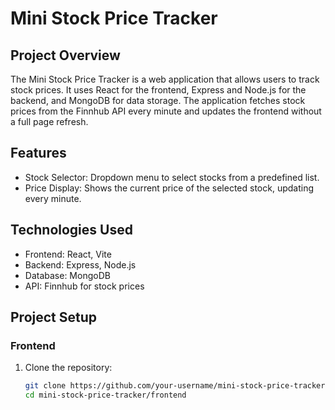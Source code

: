 # Mini Stock Price Tracker

## Project Overview

The Mini Stock Price Tracker is a web application that allows users to track stock prices. It uses React for the frontend, Express and Node.js for the backend, and MongoDB for data storage. The application fetches stock prices from the Finnhub API every minute and updates the frontend without a full page refresh.

## Features

- Stock Selector: Dropdown menu to select stocks from a predefined list.
- Price Display: Shows the current price of the selected stock, updating every minute.

## Technologies Used

- Frontend: React, Vite
- Backend: Express, Node.js
- Database: MongoDB
- API: Finnhub for stock prices

## Project Setup

### Frontend

1. Clone the repository:

   ```bash
   git clone https://github.com/your-username/mini-stock-price-tracker.git
   cd mini-stock-price-tracker/frontend